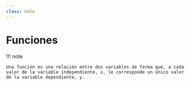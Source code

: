 ```yaml
---
class: mate
---
```


# Funciones

!!! note

    Una función es una relación entre dos variables de forma que, a cada valor de la variable independiente, x, le corresponde un único valor de la variable dependiente, y.

